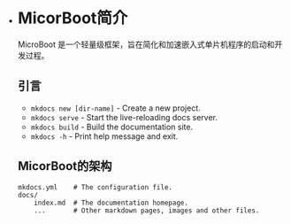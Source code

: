 
- # MicorBoot简介

  MicroBoot 是一个轻量级框架，旨在简化和加速嵌入式单片机程序的启动和开发过程。

  ## 引言

  * `mkdocs new [dir-name]` - Create a new project.
  * `mkdocs serve` - Start the live-reloading docs server.
  * `mkdocs build` - Build the documentation site.
  * `mkdocs -h` - Print help message and exit.

  ## MicorBoot的架构

      mkdocs.yml    # The configuration file.
      docs/
          index.md  # The documentation homepage.
          ...       # Other markdown pages, images and other files.
